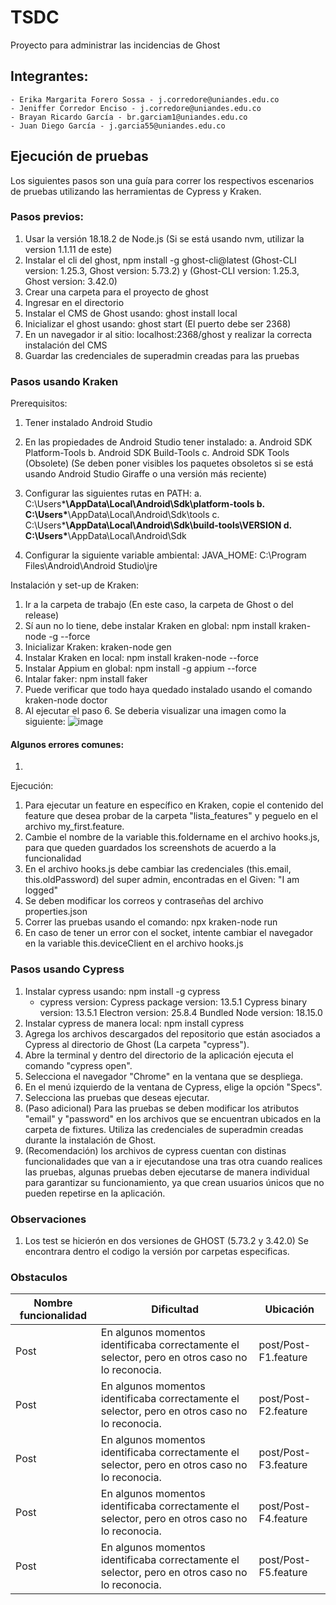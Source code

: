 # TSDC
Proyecto para administrar las incidencias de Ghost

## Integrantes:
	- Erika Margarita Forero Sossa - j.corredore@uniandes.edu.co
 	- Jeniffer Corredor Enciso - j.corredore@uniandes.edu.co
	- Brayan Ricardo García - br.garciam1@uniandes.edu.co
 	- Juan Diego García - j.garcia55@uniandes.edu.co

## Ejecución de pruebas

Los siguientes pasos son una guía para correr los respectivos escenarios de pruebas utilizando las herramientas de Cypress y Kraken.

### Pasos previos:
1. Usar la versión 18.18.2 de Node.js (Si se está usando nvm, utilizar la version 1.1.11 de este)
2. Instalar el cli del ghost, npm install -g ghost-cli@latest (Ghost-CLI version: 1.25.3, Ghost version: 5.73.2)  y (Ghost-CLI version: 1.25.3, Ghost version: 3.42.0)
3. Crear una carpeta para el proyecto de ghost
4. Ingresar en el directorio
5. Instalar el CMS de Ghost usando: ghost install local
6. Inicializar el ghost usando: ghost start (El puerto debe ser 2368)
7. En un navegador ir al sitio: localhost:2368/ghost y realizar la correcta instalación del CMS
8. Guardar las credenciales de superadmin creadas para las pruebas

### Pasos usando Kraken
Prerequisitos: 
1. Tener instalado Android Studio
2. En las propiedades de Android Studio tener instalado:
	a. Android SDK Platform-Tools
	b. Android SDK Build-Tools
	c. Android SDK Tools (Obsolete) (Se deben poner visibles los paquetes obsoletos si se está usando Android Studio Giraffe o una versión más reciente)

3. Configurar las siguientes rutas en PATH: 
	a. C:\Users\***\AppData\Local\Android\Sdk\platform-tools
	b. C:\Users\***\AppData\Local\Android\Sdk\tools
	c. C:\Users\***\AppData\Local\Android\Sdk\build-tools\VERSION
	d. C:\Users\***\AppData\Local\Android\Sdk

4. Configurar la siguiente variable ambiental:
	JAVA_HOME: C:\Program Files\Android\Android Studio\jre

Instalación y set-up de Kraken: 
1. Ir a la carpeta de trabajo (En este caso, la carpeta de Ghost o del release)
2. Sí aun no lo tiene, debe instalar Kraken en global: npm install kraken-node -g --force
3. Inicializar Kraken: kraken-node gen
4. Instalar Kraken en local: npm install kraken-node --force
5. Instalar Appium en global: npm install -g appium --force
6. Intalar faker: npm install faker
7. Puede verificar que todo haya quedado instalado usando el comando kraken-node doctor
8. Al ejecutar el paso 6. Se deberia visualizar una imagen como la siguiente:
   ![image](https://github.com/milindr4123/TSDC/assets/142748575/da940a6e-cc85-4085-a512-58a51e36296b)
#### Algunos errores comunes: 
1. 


Ejecución: 
1. Para ejecutar un feature en específico en Kraken, copie el contenido del feature que desea probar de la carpeta "lista_features" y peguelo en el archivo my_first.feature.
2. Cambie el nombre de la variable this.foldername en el archivo hooks.js, para que queden guardados los screenshots de acuerdo a la funcionalidad
3. En el archivo hooks.js debe cambiar las credenciales (this.email, this.oldPassword) del super admin, encontradas en el Given: "I am logged"
4. Se deben modificar los correos y contraseñas del archivo properties.json
5. Correr las pruebas usando el comando: npx kraken-node run
6. En caso de tener un error con el socket, intente cambiar el navegador en la variable this.deviceClient en el archivo hooks.js

### Pasos usando Cypress
1. Instalar cypress usando: npm install -g cypress
	- cypress version:
		Cypress package version: 13.5.1
		Cypress binary version: 13.5.1
		Electron version: 25.8.4
		Bundled Node version: 18.15.0
2. Instalar cypress de manera local: npm install cypress
3. Agrega los archivos descargados del repositorio que están asociados a Cypress al directorio de Ghost (La carpeta "cypress").
4. Abre la terminal y dentro del directorio de la aplicación ejecuta el comando "cypress open".
5. Selecciona el navegador "Chrome" en la ventana que se despliega.
6. En el menú izquierdo de la ventana de Cypress, elige la opción "Specs".
7. Selecciona las pruebas que deseas ejecutar.
8. (Paso adicional) Para las pruebas se deben modificar los atributos "email" y "password" en los archivos que se encuentran ubicados en la carpeta de fixtures. Utiliza las credenciales de superadmin creadas durante la instalación de Ghost.
9. (Recomendación) los archivos de cypress cuentan con distinas funcionalidades que van a ir ejecutandose una tras otra cuando realices las pruebas, algunas pruebas deben ejecutarse de manera individual para garantizar su funcionamiento, ya que crean usuarios únicos que no pueden repetirse en la aplicación.

### Observaciones
1. Los test se hicierón en dos versiones de GHOST (5.73.2 y 3.42.0) Se encontrara dentro el codigo la versión por carpetas especificas.


### Obstaculos

Nombre funcionalidad | Dificultad | Ubicación
-- | -- | --
Post | En algunos momentos identificaba correctamente el selector, pero en otros caso no lo reconocia. | post/Post-F1.feature
Post | En algunos momentos identificaba correctamente el selector, pero en otros caso no lo reconocia. | post/Post-F2.feature
Post | En algunos momentos identificaba correctamente el selector, pero en otros caso no lo reconocia. | post/Post-F3.feature
Post | En algunos momentos identificaba correctamente el selector, pero en otros caso no lo reconocia. | post/Post-F4.feature
Post | En algunos momentos identificaba correctamente el selector, pero en otros caso no lo reconocia. | post/Post-F5.feature
